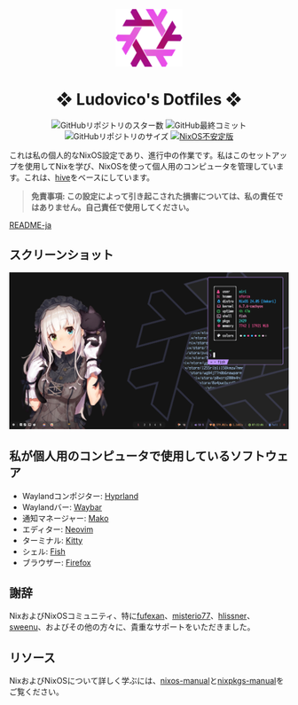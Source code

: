 <div align="center">
    <img alt="NixOS" src="assets/nix-snowflake.svg" width="120px"/>
    <h1>❖ Ludovico's Dotfiles ❖</h1>
    <img src="https://img.shields.io/github/stars/ludovicopiero/dotfiles?style=for-the-badge&labelColor=1B2330&color=ef65ea" alt="GitHubリポジトリのスター数"/>
    <img src="https://img.shields.io/github/last-commit/ludovicopiero/dotfiles?style=for-the-badge&labelColor=1B2330&color=ef65ea" alt="GitHub最終コミット"/>
    <img src="https://img.shields.io/github/repo-size/ludovicopiero/dotfiles?style=for-the-badge&labelColor=1B2330&color=ef65ea" alt="GitHubリポジトリのサイズ"/>
    <a href="https://nixos.org" target="_blank">
        <img src="https://img.shields.io/badge/NixOS-unstable-blue.svg?style=for-the-badge&labelColor=1B2330&logo=NixOS&logoColor=white&color=ef65ea" alt="NixOS不安定版"/>
    </a>
</div>

これは私の個人的なNixOS設定であり、進行中の作業です。私はこのセットアップを使用してNixを学び、NixOSを使って個人用のコンピュータを管理しています。これは、[hive](https://github.com/digga/hive)をベースにしています。

> **免責事項: この設定によって引き起こされた損害については、私の責任ではありません。自己責任で使用してください。**

[README-ja](README-ja.md)

## **スクリーンショット**

![スクリーンショット](assets/ss.png)

## **私が個人用のコンピュータで使用しているソフトウェア**

- Waylandコンポジター: [Hyprland](https://hyprland.org)
- Waylandバー: [Waybar](https://github.com/Alexays/Waybar)
- 通知マネージャー: [Mako](https://github.com/emersion/mako)
- エディター: [Neovim](https://neovim.io/)
- ターミナル: [Kitty](https://github.com/kovidgoyal/kitty)
- シェル: [Fish](https://fishshell.com/)
- ブラウザー: [Firefox](https://www.mozilla.org/en-US/firefox)

## **謝辞**

NixおよびNixOSコミュニティ、特に[fufexan](https://github.com/fufexan)、[misterio77](https://github.com/misterio77)、[hlissner](https://github.com/hlissner)、[sweenu](https://github.com/sweenu)、およびその他の方々に、貴重なサポートをいただきました。

## **リソース**

NixおよびNixOSについて詳しく学ぶには、[nixos-manual](https://nixos.org/manual/nixos/stable/)と[nixpkgs-manual](https://nixos.org/manual/nixpkgs/stable/)をご覧ください。
